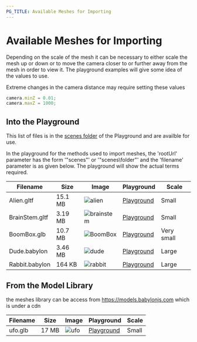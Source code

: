 ```yaml
---
PG_TITLE: Available Meshes for Importing
---
```


# Available Meshes for Importing

Depending on the scale of the mesh it can be necessary to either scale the mesh up or down or to move the camera closer to or further away from the mesh in order to view it. The playground examples will give some idea of the values to use.

Extreme changes in the camera distance may require setting these values

```javascript
camera.minZ = 0.01;
camera.maxZ = 1000;
```

## Into the Playground

This list of files is in the [scenes folder](https://github.com/BabylonJS/Babylon.js/tree/master/Playground/scenes) of the Playground and are availble for use. 

In the playground for the methods used to import meshes, the 'rootUrl' parameter has the form '"scenes\"' or '"scenes\folder\"' and the 'filename' parameter is as given below. The playground will show the actual terms required.


Filename | Size | Image | Playground | Scale 
---|---|---|---|---
Alien.gltf | 15.1 MB | ![alien](/img/resources/meshes/alien.png) | [Playground](https://www.babylonjs-playground.com/#8IMNBM) | Small
BrainStem.gltf | 3.19 MB | ![brainstem](/img/resources/meshes/brainstem.png) | [Playground](https://www.babylonjs-playground.com/#J62R3F) | Small
BoomBox.glb | 10.7 MB | ![BoomBox](/img/resources/meshes/boombox.png) | [Playground](https://www.babylonjs-playground.com/#QCU8DJ) | Very small 
Dude.babylon | 3.46 MB | ![dude](/img/resources/meshes/dude.png) | [Playground](https://www.babylonjs-playground.com/#WLDCUC) | Large 
Rabbit.babylon | 164 KB | ![rabbit](/img/resources/meshes/rabbit.png) | [Playground](https://www.babylonjs-playground.com/#NMU4ZM) | Large 


## From the Model Library

the meshes library can be access from https://models.babylonjs.com which is under a cdn

Filename | Size | Image | Playground | Scale 
---|---|---|---|---
ufo.glb | 17 MB | ![ufo](/img/resources/meshes/ufo.png) | [Playground](https://www.babylonjs-playground.com/#058SEW) | Small